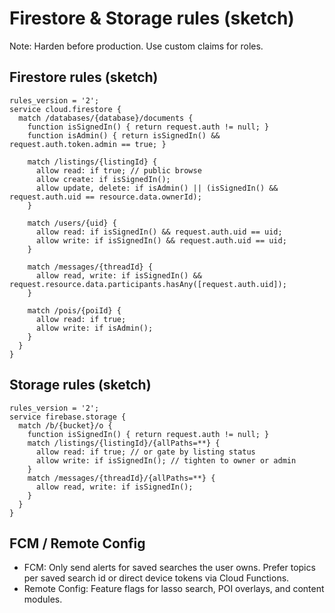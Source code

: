 # Firestore & Storage rules (sketch)

Note: Harden before production. Use custom claims for roles.

## Firestore rules (sketch)
```
rules_version = '2';
service cloud.firestore {
  match /databases/{database}/documents {
    function isSignedIn() { return request.auth != null; }
    function isAdmin() { return isSignedIn() && request.auth.token.admin == true; }

    match /listings/{listingId} {
      allow read: if true; // public browse
      allow create: if isSignedIn();
      allow update, delete: if isAdmin() || (isSignedIn() && request.auth.uid == resource.data.ownerId);
    }

    match /users/{uid} {
      allow read: if isSignedIn() && request.auth.uid == uid;
      allow write: if isSignedIn() && request.auth.uid == uid;
    }

    match /messages/{threadId} {
      allow read, write: if isSignedIn() && request.resource.data.participants.hasAny([request.auth.uid]);
    }

    match /pois/{poiId} {
      allow read: if true;
      allow write: if isAdmin();
    }
  }
}
```

## Storage rules (sketch)
```
rules_version = '2';
service firebase.storage {
  match /b/{bucket}/o {
    function isSignedIn() { return request.auth != null; }
    match /listings/{listingId}/{allPaths=**} {
      allow read: if true; // or gate by listing status
      allow write: if isSignedIn(); // tighten to owner or admin
    }
    match /messages/{threadId}/{allPaths=**} {
      allow read, write: if isSignedIn();
    }
  }
}
```

## FCM / Remote Config
- FCM: Only send alerts for saved searches the user owns. Prefer topics per saved search id or direct device tokens via Cloud Functions.
- Remote Config: Feature flags for lasso search, POI overlays, and content modules.
